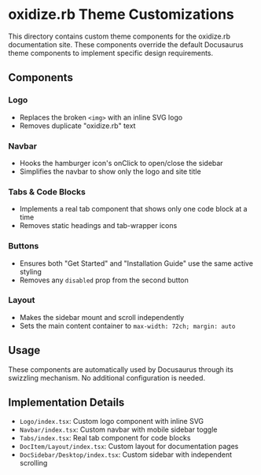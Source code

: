 # oxidize.rb Theme Customizations

This directory contains custom theme components for the oxidize.rb documentation site. These components override the
default Docusaurus theme components to implement specific design requirements.

## Components

### Logo

- Replaces the broken `<img>` with an inline SVG logo
- Removes duplicate "oxidize.rb" text

### Navbar

- Hooks the hamburger icon's onClick to open/close the sidebar
- Simplifies the navbar to show only the logo and site title

### Tabs & Code Blocks

- Implements a real tab component that shows only one code block at a time
- Removes static headings and tab-wrapper icons

### Buttons

- Ensures both "Get Started" and "Installation Guide" use the same active styling
- Removes any `disabled` prop from the second button

### Layout

- Makes the sidebar mount and scroll independently
- Sets the main content container to `max-width: 72ch; margin: auto`

## Usage

These components are automatically used by Docusaurus through its swizzling mechanism. No additional configuration is
needed.

## Implementation Details

- `Logo/index.tsx`: Custom logo component with inline SVG
- `Navbar/index.tsx`: Custom navbar with mobile sidebar toggle
- `Tabs/index.tsx`: Real tab component for code blocks
- `DocItem/Layout/index.tsx`: Custom layout for documentation pages
- `DocSidebar/Desktop/index.tsx`: Custom sidebar with independent scrolling
